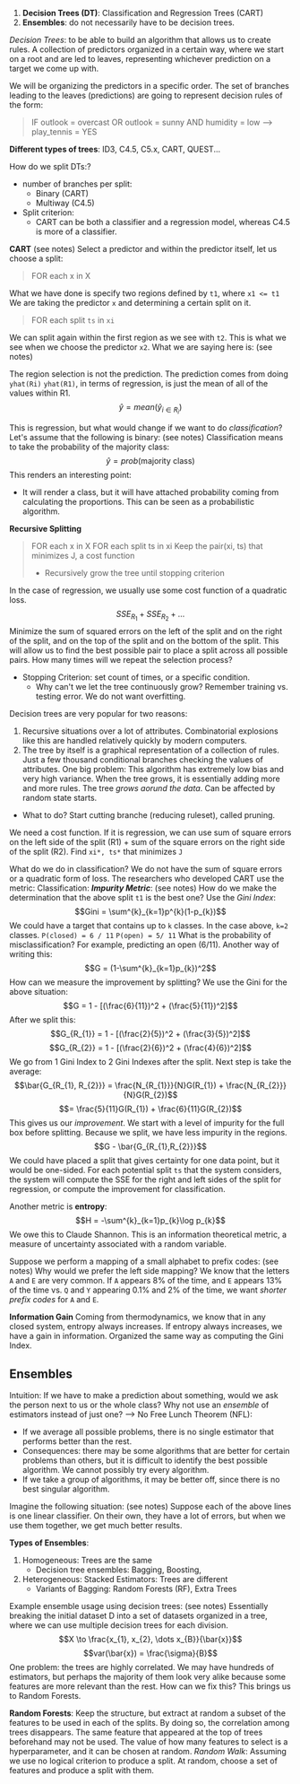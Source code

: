 1) **Decision Trees (DT)**:  Classification and Regression Trees (CART)
2) **Ensembles**: do not necessarily have to be decision trees. 

*Decision Trees*: to be able to build an algorithm that allows us to create rules. 
A collection of predictors organized in a certain way, where we start on a root and are led to leaves, representing whichever prediction on a target we come up with. 

We will be organizing the predictors in a specific order. The set of branches leading to the leaves (predictions) are going to represent decision rules of the form:
> IF outlook = overcast 
> 	OR outlook = sunny 
> 		AND humidity = low --> play_tennis = YES

**Different types of trees**: ID3, C4.5, C5.x, CART, QUEST... 

How do we split DTs:?
- number of branches per split: 
	- Binary (CART)
	- Multiway (C4.5)
- Split criterion: 
	- CART can be both a classifier and a regression model, whereas C4.5 is more of a classifier. 

**CART**
(see notes)
Select a predictor and within the predictor itself, let us choose a split:
> FOR each x in X 

What we have done is specify two regions defined by `t1`, where `x1 <= t1`
We are taking the predictor `x` and determining a certain split on it. 
> FOR each split `ts` in `xi`

We can split again within the first region as we see with `t2`. This is what we see when we choose the predictor `x2`. What we are saying here is:
(see notes)

The region selection is not the prediction. The prediction comes from doing `yhat(Ri)`
`yhat(R1)`, in terms of regression, is just the mean of all of the values within R1. 
$$\hat{y} = mean(\hat{y}_{i \in R_{i}})$$

This is regression, but what would change if we want to do *classification*? 
Let's assume that the following is binary: 
(see notes)
Classification means to take the probability of the majority class:
$$\hat{y} = prob(\text{majority class})$$
This renders an interesting point: 
- It will render a class, but it will have attached probability coming from calculating the proportions. This can be seen as a probabilistic algorithm. 

**Recursive Splitting**
> FOR each x in X
> 	FOR each split ts in xi 
> 		Keep the pair(xi, ts) that minimizes J, a cost function 
>* Recursively grow the tree until stopping criterion

In the case of regression, we usually use some cost function of a quadratic loss.
$$SSE_{R_{1}} + SSE_{R_{2}} + \dots$$
Minimize the sum of squared errors on the left of the split and on the right of the split, and on the top of the split and on the bottom of the split. 
This will allow us to find the best possible pair to place a split across all possible pairs. 
How many times will we repeat the selection process?
- Stopping Criterion: set count of times, or a specific condition. 
	- Why can't we let the tree continuously grow? Remember training vs. testing error. We do not want overfitting. 

Decision trees are very popular for two reasons:
1) Recursive situations over a lot of attributes. Combinatorial explosions like this are handled relatively quickly by modern computers. 
2) The tree by itself is a graphical representation of a collection of rules. Just a few thousand conditional branches checking the values of attributes. 
One big problem: This algorithm has extremely low bias and very high variance. When the tree grows, it is essentially adding more and more rules. The tree *grows aorund the data*. 
Can be affected by random state starts. 
- What to do? Start cutting branche (reducing ruleset), called pruning. 

We need a cost function. If it is regression, we can use sum of square errors on the left side of the split (R1) + sum of the square errors on the right side of the split (R2).
Find `xi*, ts*` that minimizes `J`

What do we do in classification? We do not have the sum of square errors or a quadratic form of loss. The researchers who developed CART use the metric: 
Classification: ***Impurity Metric***: 
(see notes)
How do we make the determination that the above split `t1` is the best one?
Use the *Gini Index*:
$$Gini = \sum^{k}_{k=1}p^{k}(1-p_{k})$$
We could have a target that contains up to `k` classes. In the case above, `k=2` classes. 
`P(closed) = 6 / 11`
`P(open) = 5/ 11`
What is the probability of misclassification? For example, predicting an open (6/11). 
Another way of writing this:
$$G =  (1-\sum^{k}_{k=1}p_{k})^2$$
How can we measure the improvement by splitting? 
We use the Gini for the above situation: 
$$G = 1 - [(\frac{6}{11})^2 + (\frac{5}{11})^2]$$
After we split this:
$$G_{R_{1}} = 1 - [(\frac{2}{5})^2 + (\frac{3}{5})^2]$$
$$G_{R_{2}} = 1 - [(\frac{2}{6})^2 + (\frac{4}{6})^2]$$
We go from 1 Gini Index to 2 Gini Indexes after the split. Next step is take the average: 
$$\bar{G_{R_{1}, R_{2}}} = \frac{N_{R_{1}}}{N}G(R_{1}) + \frac{N_{R_{2}}}{N}G(R_{2})$$
$$= \frac{5}{11}G(R_{1}) + \frac{6}{11}G(R_{2})$$
This gives us our *improvement*. We start with a level of impurity for the full box before splitting. Because we split, we have less impurity in the regions. 
$$G - \bar{G_{R_{1},R_{2}}}$$
We could have placed a split that gives certainty for one data point, but it would be one-sided. For each potential split `ts` that the system considers, the system will compute the SSE for the right and left sides of the split for regression, or compute the improvement for classification. 

Another metric is **entropy**: $$H = -\sum^{k}_{k=1}p_{k}\log p_{k}$$We owe this to Claude Shannon. This is an information theoretical metric, a measure of uncertainty associated with a random variable. 

Suppose we perform a mapping of a small alphabet to prefix codes: 
(see notes)
Why would we prefer the left side mapping? We know that the letters `A` and `E` are very common. If `A` appears 8% of the time, and `E` appears 13% of the time vs. `Q` and `Y` appearing 0.1% and 2% of the time, we want *shorter prefix codes* for `A` and `E`. 

**Information Gain**
Coming from thermodynamics, we know that in any closed system, entropy always increases. If entropy always increases, we have a gain in information. 
Organized the same way as computing the Gini Index. 

## Ensembles 
Intuition: If we have to make a prediction about something, would we ask the person next to us or the whole class? Why not use an *ensemble* of estimators instead of just one? 
--> No Free Lunch Theorem (NFL):
- If we average all possible problems, there is no single estimator that performs better than the rest. 
- Consequences: there may be some algorithms that are better for certain problems than others, but it is difficult to identify the best possible algorithm. We cannot possibly try every algorithm. 
- If we take a group of algorithms, it may be better off, since there is no best singular algorithm. 

Imagine the following situation:
(see notes)
Suppose each of the above lines is one linear classifier. On their own, they have a lot of errors, but when we use them together, we get much better results. 

**Types of Ensembles**:
1) Homogeneous: Trees are the same
	- Decision tree ensembles: Bagging, Boosting, 
2) Heterogeneous: Stacked Estimators: Trees are different
	- Variants of Bagging: Random Forests (RF), Extra Trees

Example ensemble usage using decision trees:
(see notes)
Essentially breaking the initial dataset D into a set of datasets organized in a tree, where we can use multiple decision trees for each division. 
$$X \to \frac{x_{1}, x_{2}, \dots x_{B}}{\bar{x}}$$
$$var(\bar{x}) = \frac{\sigma}{B}$$
One problem: the trees are highly correlated. We may have hundreds of estimators, but perhaps the majority of them look very alike because some features are more relevant than the rest. 
How can we fix this? This brings us to Random Forests.

**Random Forests**: Keep the structure, but extract at random a subset of the features to be used in each of the splits. By doing so, the correlation among trees disappears. The same feature that appeared at the top of trees beforehand may not be used. The value of how many features to select is a hyperparameter, and it can be chosen at random. 
*Random Walk*: Assuming we use no logical criterion to produce a split. At random, choose a set of features and produce a split with them. 


